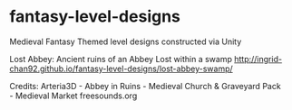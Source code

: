 # fantasy-level-designs
Medieval Fantasy Themed level designs constructed via Unity


Lost Abbey:
Ancient ruins of an Abbey Lost within a swamp
http://ingrid-chan92.github.io/fantasy-level-designs/lost-abbey-swamp/


Credits:
Arteria3D - Abbey in Ruins
          - Medieval Church & Graveyard Pack  
          - Medieval Market
freesounds.org
